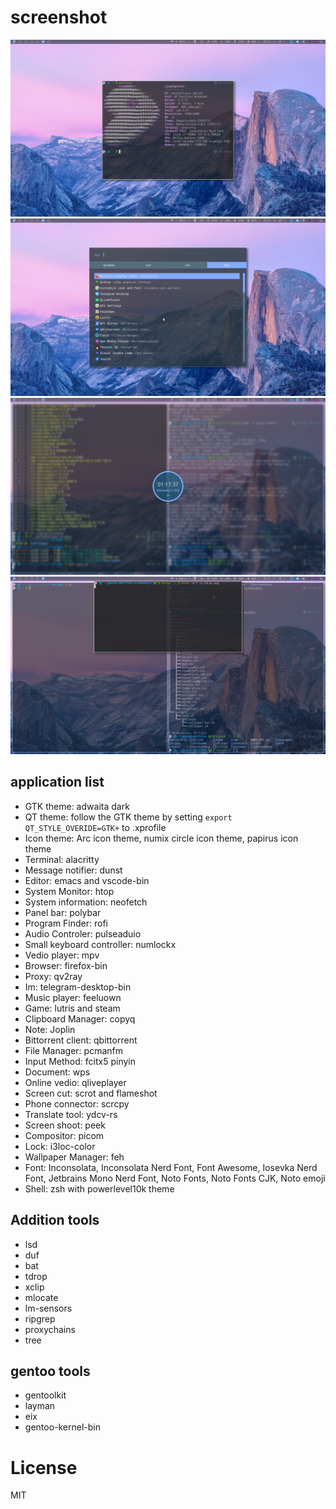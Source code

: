 # screenshot
![Desktop](screenshots/Desktop.png)
![Rofi](screenshots/rofi.png)
![i3lock](screenshots/i3lock.png)
![tdrop](screenshots/tdrop.png)


## application list
- GTK theme: adwaita dark
- QT theme: follow the GTK theme by setting `export QT_STYLE_OVERIDE=GTK+` to .xprofile
- Icon theme: Arc icon theme, numix circle icon theme, papirus icon theme
- Terminal: alacritty
- Message notifier: dunst
- Editor: emacs and vscode-bin
- System Monitor: htop
- System information: neofetch
- Panel bar: polybar
- Program Finder: rofi
- Audio Controler: pulseaduio
- Small keyboard controller: numlockx
- Vedio player: mpv
- Browser: firefox-bin
- Proxy: qv2ray
- Im: telegram-desktop-bin
- Music player: feeluown
- Game: lutris and steam
- Clipboard Manager: copyq
- Note: Joplin
- Bittorrent client: qbittorrent
- File Manager: pcmanfm
- Input Method: fcitx5 pinyin
- Document: wps
- Online vedio: qliveplayer
- Screen cut: scrot and flameshot
- Phone connector: scrcpy
- Translate tool: ydcv-rs
- Screen shoot: peek
- Compositor: picom
- Lock: i3loc-color
- Wallpaper Manager: feh
- Font: Inconsolata, Inconsolata Nerd Font, Font Awesome, Iosevka Nerd Font, Jetbrains Mono Nerd Font, Noto Fonts, Noto Fonts CJK, Noto emoji
- Shell: zsh with powerlevel10k theme

## Addition tools
- lsd
- duf
- bat
- tdrop
- xclip
- mlocate
- lm-sensors
- ripgrep
- proxychains
- tree

## gentoo tools
- gentoolkit
- layman
- eix
- gentoo-kernel-bin

# License
MIT
